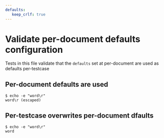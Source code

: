 ```yaml
---
defaults:
   keep_crlf: true
---
```


# Validate per-document defaults configuration

Tests in this file validate that the `defaults` set at per-document are used as defaults per-testcase

## Per-document defaults are used

```scrut
$ echo -e "word\r"
word\r (escaped)
```

## Per-testcase overwrites per-document dfaults

```scrut {keep_crlf: false}
$ echo -e "word\r"
word
```
